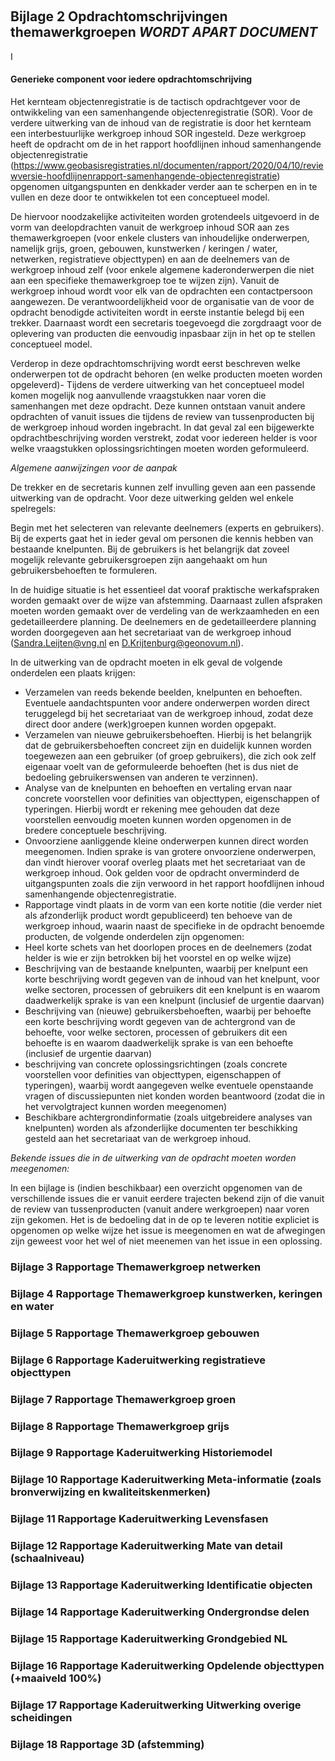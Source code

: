  
## Bijlage 2 Opdrachtomschrijvingen themawerkgroepen  *WORDT APART DOCUMENT*
I
#### Generieke component voor iedere opdrachtomschrijving 

Het kernteam objectenregistratie is de tactisch opdrachtgever voor de ontwikkeling van een samenhangende objectenregistratie (SOR). Voor de verdere uitwerking van de inhoud van de registratie is door het kernteam een interbestuurlijke werkgroep inhoud SOR ingesteld. Deze werkgroep heeft de opdracht om de in het rapport hoofdlijnen inhoud samenhangende objectenregistratie (https://www.geobasisregistraties.nl/documenten/rapport/2020/04/10/reviewversie-hoofdlijnenrapport-samenhangende-objectenregistratie) opgenomen uitgangspunten en denkkader verder aan te scherpen en in te vullen en deze door te ontwikkelen tot een conceptueel model.

De hiervoor noodzakelijke activiteiten worden grotendeels uitgevoerd in de vorm van deelopdrachten vanuit de werkgroep inhoud SOR aan zes themawerkgroepen (voor enkele clusters van inhoudelijke onderwerpen, namelijk grijs, groen, gebouwen, kunstwerken / keringen / water, netwerken, registratieve objecttypen) en aan de deelnemers van de werkgroep inhoud zelf (voor enkele algemene kaderonderwerpen die niet aan een specifieke themawerkgroep toe te wijzen zijn). Vanuit de werkgroep inhoud wordt voor elk van de opdrachten een contactpersoon aangewezen. De verantwoordelijkheid voor de organisatie van de voor de opdracht benodigde activiteiten wordt in eerste instantie belegd bij een trekker. Daarnaast wordt een secretaris toegevoegd die zorgdraagt voor de oplevering van producten die eenvoudig inpasbaar zijn in het op te stellen conceptueel model.

Verderop in deze opdrachtomschrijving wordt eerst beschreven welke onderwerpen tot de opdracht behoren (en welke producten moeten worden opgeleverd)- Tijdens de verdere uitwerking van het conceptueel model komen mogelijk nog aanvullende vraagstukken naar voren die samenhangen met deze opdracht. Deze kunnen ontstaan vanuit andere opdrachten of vanuit issues die tijdens de review van tussenproducten bij de werkgroep inhoud worden ingebracht. In dat geval zal een bijgewerkte opdrachtbeschrijving worden verstrekt, zodat voor iedereen helder is voor welke vraagstukken oplossingsrichtingen moeten worden geformuleerd.

*Algemene aanwijzingen voor de aanpak*

De trekker en de secretaris kunnen zelf invulling geven aan een passende uitwerking van de opdracht. Voor deze uitwerking gelden wel enkele spelregels:

Begin met het selecteren van relevante deelnemers (experts en gebruikers). Bij de experts gaat het in ieder geval om personen die kennis hebben van bestaande knelpunten. Bij de gebruikers is het belangrijk dat zoveel mogelijk relevante gebruikersgroepen zijn aangehaakt om hun gebruikersbehoeften te formuleren.

In de huidige situatie is het essentieel dat vooraf praktische werkafspraken worden gemaakt over de wijze van afstemming. Daarnaast zullen afspraken moeten worden gemaakt over de verdeling van de werkzaamheden en een gedetailleerdere planning. De deelnemers en de gedetailleerdere planning worden doorgegeven aan het secretariaat van de werkgroep inhoud (Sandra.Leijten@vng.nl en D.Krijtenburg@geonovum.nl).

In de uitwerking van de opdracht moeten in elk geval de volgende onderdelen een plaats krijgen:
-	Verzamelen van reeds bekende beelden, knelpunten en behoeften. Eventuele aandachtspunten voor andere onderwerpen worden direct teruggelegd bij het secretariaat van de werkgroep inhoud, zodat deze direct door andere (werk)groepen kunnen worden opgepakt.
-	Verzamelen van nieuwe gebruikersbehoeften. Hierbij is het belangrijk dat de gebruikersbehoeften concreet zijn en duidelijk kunnen worden toegewezen aan een gebruiker (of groep gebruikers), die zich ook zelf eigenaar voelt van de geformuleerde behoeften (het is dus niet de bedoeling gebruikerswensen van anderen te verzinnen).
-	Analyse van de knelpunten en behoeften en vertaling ervan naar concrete voorstellen voor definities van objecttypen, eigenschappen of typeringen. Hierbij wordt er rekening mee gehouden dat deze voorstellen eenvoudig moeten kunnen worden opgenomen in de bredere conceptuele beschrijving.
-	Onvoorziene aanliggende kleine onderwerpen kunnen direct worden meegenomen. Indien sprake is van grotere onvoorziene onderwerpen, dan vindt hierover vooraf overleg plaats met het secretariaat van de werkgroep inhoud. Ook gelden voor de opdracht onverminderd de uitgangspunten zoals die zijn verwoord in het rapport hoofdlijnen inhoud samenhangende objectenregistratie.
- Rapportage vindt plaats in de vorm van een korte notitie (die verder niet als afzonderlijk product wordt gepubliceerd) ten behoeve van de werkgroep inhoud, waarin naast de specifieke in de opdracht benoemde producten, de volgende onderdelen zijn opgenomen:
- 	Heel korte schets van het doorlopen proces en de deelnemers (zodat helder is wie er zijn betrokken bij het voorstel en op welke wijze)
- 	Beschrijving van de bestaande knelpunten, waarbij per knelpunt een korte beschrijving wordt gegeven van de inhoud van het knelpunt, voor welke sectoren, processen of gebruikers dit een knelpunt is en waarom daadwerkelijk sprake is van een knelpunt (inclusief de urgentie daarvan) 
-	Beschrijving van (nieuwe) gebruikersbehoeften, waarbij per behoefte een korte beschrijving wordt gegeven van de achtergrond van de behoefte, voor welke sectoren, processen of gebruikers dit een behoefte is en waarom daadwerkelijk sprake is van een behoefte (inclusief de urgentie daarvan) 
- 	beschrijving van concrete oplossingsrichtingen (zoals concrete voorstellen voor definities van objecttypen, eigenschappen of typeringen), waarbij wordt aangegeven welke eventuele openstaande vragen of discussiepunten niet konden worden beantwoord (zodat die in het vervolgtraject kunnen worden meegenomen)
-	Beschikbare achtergrondinformatie (zoals uitgebreidere analyses van knelpunten) worden als afzonderlijke documenten ter beschikking gesteld aan het secretariaat van de werkgroep inhoud. 


*Bekende issues die in de uitwerking van de opdracht moeten worden meegenomen:* 

In een bijlage is (indien beschikbaar) een overzicht opgenomen van de verschillende issues die er vanuit eerdere trajecten bekend zijn of die vanuit de review van tussenproducten (vanuit andere werkgroepen) naar voren zijn gekomen. Het is de bedoeling dat in de op te leveren notitie expliciet is opgenomen op welke wijze het issue is meegenomen en wat de afwegingen zijn geweest voor het wel of niet meenemen van het issue in een oplossing. 



### Bijlage 3 Rapportage Themawerkgroep netwerken


### Bijlage 4 Rapportage Themawerkgroep kunstwerken, keringen en water

### Bijlage 5 Rapportage Themawerkgroep gebouwen

### Bijlage 6 Rapportage Kaderuitwerking registratieve objecttypen

### Bijlage 7 Rapportage Themawerkgroep groen

### Bijlage 8 Rapportage Themawerkgroep grijs

### Bijlage 9 Rapportage Kaderuitwerking Historiemodel

### Bijlage 10 Rapportage Kaderuitwerking Meta-informatie (zoals bronverwijzing en kwaliteitskenmerken)


### Bijlage 11 Rapportage Kaderuitwerking Levensfasen

### Bijlage 12 Rapportage Kaderuitwerking Mate van detail (schaalniveau)

### Bijlage 13 Rapportage Kaderuitwerking Identificatie objecten

### Bijlage 14 Rapportage Kaderuitwerking Ondergrondse delen

### Bijlage 15 Rapportage Kaderuitwerking Grondgebied NL

### Bijlage 16 Rapportage Kaderuitwerking Opdelende objecttypen (+maaiveld 100%)

### Bijlage 17 Rapportage Kaderuitwerking Uitwerking overige scheidingen

### Bijlage 18 Rapportage 3D (afstemming)
